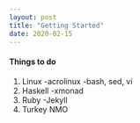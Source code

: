 ```yaml
---
layout: post
title: "Getting Started"
date: 2020-02-15
---
```


#### Things to do
1. Linux
-acrolinux
-bash, sed, vi
1. Haskell
-xmonad
1. Ruby
-Jekyll
1. Turkey NMO
